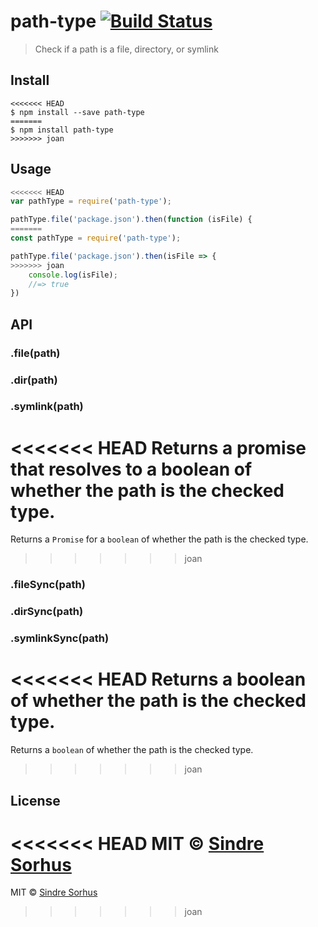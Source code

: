 # path-type [![Build Status](https://travis-ci.org/sindresorhus/path-type.svg?branch=master)](https://travis-ci.org/sindresorhus/path-type)

> Check if a path is a file, directory, or symlink


## Install

```
<<<<<<< HEAD
$ npm install --save path-type
=======
$ npm install path-type
>>>>>>> joan
```


## Usage

```js
<<<<<<< HEAD
var pathType = require('path-type');

pathType.file('package.json').then(function (isFile) {
=======
const pathType = require('path-type');

pathType.file('package.json').then(isFile => {
>>>>>>> joan
	console.log(isFile);
	//=> true
})
```


## API

### .file(path)
### .dir(path)
### .symlink(path)

<<<<<<< HEAD
Returns a promise that resolves to a boolean of whether the path is the checked type.
=======
Returns a `Promise` for a `boolean` of whether the path is the checked type.
>>>>>>> joan

### .fileSync(path)
### .dirSync(path)
### .symlinkSync(path)

<<<<<<< HEAD
Returns a boolean of whether the path is the checked type.
=======
Returns a `boolean` of whether the path is the checked type.
>>>>>>> joan


## License

<<<<<<< HEAD
MIT © [Sindre Sorhus](http://sindresorhus.com)
=======
MIT © [Sindre Sorhus](https://sindresorhus.com)
>>>>>>> joan
